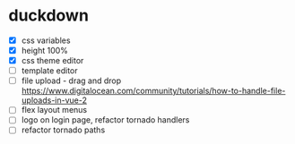 # duckdown

- [x] css variables
- [x] height 100%
- [x] css theme editor
- [ ] template editor
- [ ] file upload - drag and drop https://www.digitalocean.com/community/tutorials/how-to-handle-file-uploads-in-vue-2
- [ ] flex layout menus
- [ ] logo on login page, refactor tornado handlers
- [ ] refactor tornado paths